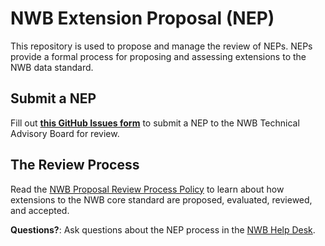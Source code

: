 # NWB Extension Proposal (NEP)

This repository is used to propose and manage the review of NEPs. NEPs provide a formal process for proposing and assessing extensions to the NWB data standard. 

## Submit a NEP

Fill out [**this GitHub Issues form**](https://github.com/nwb-extensions/nep-review/issues/new?assignees=&labels=New+Proposal&projects=&template=submit_a_nep.yaml) to submit a NEP to the NWB Technical Advisory Board for review.

## The Review Process

Read the [NWB Proposal Review Process Policy](https://docs.google.com/document/d/1GbqDdsDsfJMkVGyzQUZwQKX6EOiA2IBEkgd2LtMK_Ik/edit#heading=h.a91wmumjusp8) to learn about how extensions to the NWB core standard are proposed, evaluated, reviewed, and accepted.

**Questions?**: Ask questions about the NEP process in the [NWB Help Desk](https://github.com/NeurodataWithoutBorders/helpdesk/discussions).
